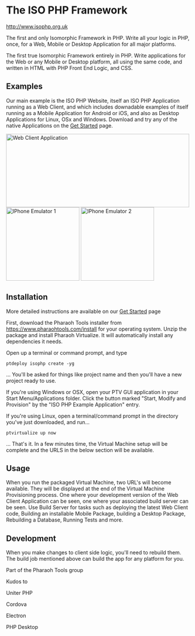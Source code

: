 # The ISO PHP Framework

http://www.isophp.org.uk

The first and only Isomorphic Framework in PHP. Write all your logic
in PHP, once, for a Web, Mobile or Desktop Application for all major platforms.

The first true Isomorphic Framework entirely in PHP. Write applications for the Web or any Mobile or Desktop platform, all using the same code, and written in HTML with PHP Front End Logic, and CSS.

## Examples

Our main example is the ISO PHP Website, itself an ISO PHP Application running as a Web Client, and which includes
downadable examples of itself running as a Mobile Application for Android or iOS, and also as Desktop Applications for Linux, OSx
and Windows. Download and try any of the native Applications on the [Get Started](http://www.isophp.org.uk/GetStarted) page.

<img src="http://devcloud.isophp.org.uk/app/ISOPHPExample/Assets/images/example_images/web-client.png" alt="Web Client Application" style="width: 500px; height: 200px;" />
<div style="width:100%">
    <img src="http://devcloud.isophp.org.uk/app/ISOPHPExample/Assets/images/example_images/iphone-emulator-1-small.png" alt="IPhone Emulator 1" style="width: 200px; height: 200px;" />
    <img src="http://devcloud.isophp.org.uk/app/ISOPHPExample/Assets/images/example_images/iphone-emulator-2-small.png" alt="IPhone Emulator 2" style="width: 200px; height: 200px;" />
</div>



## Installation

More detailed instructions are available on our [Get Started](http://www.isophp.org.uk/GetStarted) page 

First, download the Pharaoh Tools installer from https://www.pharaohtools.com/install for your operating system. Unzip
the package and install Pharaoh Virtualize. It will automatically install any dependencies it needs.

Open up a terminal or command prompt, and type

``
ptdeploy isophp create -yg
``

... You'll be asked for things like project name and then you'll have a new project ready to use.

If you're using Windows or OSX, open your PTV GUI application in your Start Menu/Applications folder. Click the button
marked "Start, Modify and Provision" by the "ISO PHP Example Application" entry.

If you're using Linux, open a terminal/command prompt in the directory you've just downloaded, and run...

``
ptvirtualize up now
``

... That's it. In a few minutes time, the Virtual Machine setup will be complete and the URLS in the below section will
be available.



## Usage

When you run the packaged Virtual Machine, two URL's will become available. They will be displayed at the end of the
Virtual Machine Provisioning process. One where your development version of the Web Client Application can be seen,
one where your associated build server can be seen. Use Build Server for tasks such as deploying the latest
Web Client code, Building an installable Mobile Package, building a Desktop Package, Rebuilding a Database,
Running Tests and more.



## Development

When you make changes to client side logic, you'll need to rebuild them. The build job mentioned above can
build the app for any platform for you.



Part of the Pharaoh Tools group

Kudos to

Uniter PHP

Cordova

Electron

PHP Desktop
